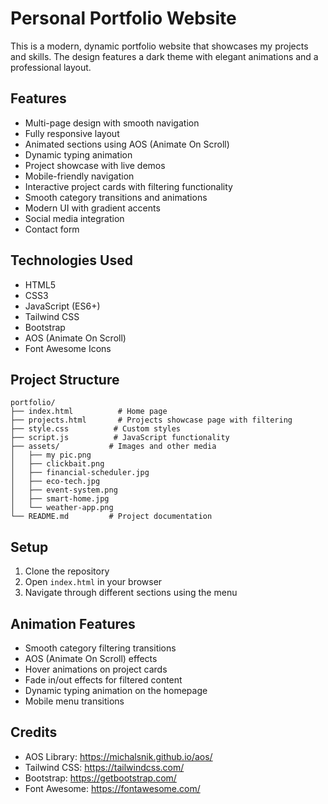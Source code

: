 # Personal Portfolio Website

This is a modern, dynamic portfolio website that showcases my projects and skills. The design features a dark theme with elegant animations and a professional layout.

## Features

- Multi-page design with smooth navigation
- Fully responsive layout
- Animated sections using AOS (Animate On Scroll)
- Dynamic typing animation
- Project showcase with live demos
- Mobile-friendly navigation
- Interactive project cards with filtering functionality
- Smooth category transitions and animations
- Modern UI with gradient accents
- Social media integration
- Contact form

## Technologies Used

- HTML5
- CSS3
- JavaScript (ES6+)
- Tailwind CSS
- Bootstrap
- AOS (Animate On Scroll)
- Font Awesome Icons

## Project Structure

```
portfolio/
├── index.html          # Home page
├── projects.html       # Projects showcase page with filtering
├── style.css          # Custom styles
├── script.js          # JavaScript functionality
├── assets/           # Images and other media
│   ├── my pic.png
│   ├── clickbait.png
│   ├── financial-scheduler.jpg
│   ├── eco-tech.jpg
│   ├── event-system.png
│   ├── smart-home.jpg
│   └── weather-app.png
└── README.md         # Project documentation
```
## Setup

1. Clone the repository
2. Open `index.html` in your browser
3. Navigate through different sections using the menu

## Animation Features

- Smooth category filtering transitions
- AOS (Animate On Scroll) effects
- Hover animations on project cards
- Fade in/out effects for filtered content
- Dynamic typing animation on the homepage
- Mobile menu transitions


## Credits

- AOS Library: https://michalsnik.github.io/aos/
- Tailwind CSS: https://tailwindcss.com/
- Bootstrap: https://getbootstrap.com/
- Font Awesome: https://fontawesome.com/
